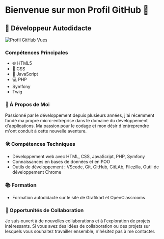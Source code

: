 # Bienvenue sur mon Profil GitHub 🚀

## 🌟 Développeur Autodidacte  

![Profil GitHub Vues](https://komarev.com/ghpvc/?username=buzzer93&color=green)

### Compétences Principales
- 🌐 HTML5
- 🎨 CSS
- 🔧 JavaScript
- 💻 PHP
-  Symfony
-  Twig

### 📌 À Propos de Moi
Passionné par le développement depuis plusieurs années, j'ai récemment fondé ma propre micro-entreprise dans le domaine du développement d'applications. Ma passion pour le codage et mon désir d'entreprendre m'ont conduit à cette nouvelle aventure.

### 🛠️ Compétences Techniques
- Développement web avec HTML, CSS, JavaScript, PHP, Symfony
- Connaissances en bases de données et en POO
- Outils de développement : VScode, Git, GitHub, GitLAb, Filezilla, Outil de développement Chrome

### 📚 Formation
- Formation autodidacte sur le site de Grafikart et OpenClassrooms

### 🤝 Opportunités de Collaboration
Je suis ouvert à de nouvelles collaborations et à l'exploration de projets intéressants. Si vous avez des idées de collaboration ou des projets sur lesquels vous souhaitez travailler ensemble, n'hésitez pas à me contacter.
